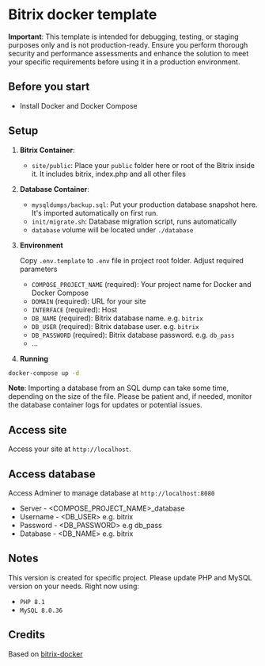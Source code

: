 # Bitrix docker template

**Important**: This template is intended for debugging, testing, or staging purposes only and is not production-ready.
Ensure you perform thorough security and performance assessments and enhance the solution to meet your specific
requirements before using it in a production environment.

## Before you start

- Install Docker and Docker Compose

## Setup

1. **Bitrix Container**:
    - `site/public`: Place your `public` folder here or root of the Bitrix inside it. It includes bitrix, index.php and
      all
      other files

2. **Database Container**:
    - `mysqldumps/backup.sql`: Put your production database snapshot here. It's imported automatically on first run.
    - `init/migrate.sh`: Database migration script, runs automatically
    - `database` volume will be located under `./database`

3. **Environment**

   Copy `.env.template` to `.env` file in project root folder. Adjust required parameters

    - `COMPOSE_PROJECT_NAME` (required): Your project name for Docker and Docker Compose
    - `DOMAIN` (required): URL for your site
    - `INTERFACE` (required): Host
    - `DB_NAME` (required): Bitrix database name. e.g. `bitrix`
    - `DB_USER` (required): Bitrix database user. e.g. `bitrix`
    - `DB_PASSWORD` (required): Bitrix database password. e.g. `db_pass`
    - ...

4. **Running**

```bash
docker-compose up -d
```

**Note**: Importing a database from an SQL dump can take some time, depending on the size of the file. Please be patient
and, if needed, monitor the database container logs for updates or potential issues.

## Access site

Access your site at `http://localhost`.

## Access database

Access Adminer to manage database at `http://localhost:8080`

- Server - <COMPOSE_PROJECT_NAME>_database
- Username - <DB_USER> e.g. bitrix
- Password - <DB_PASSWORD> e.g db_pass
- Database - <DB_NAME> e.g. bitrix

## Notes

This version is created for specific project. Please update PHP and MySQL version on your needs.
Right now using:

- `PHP 8.1`
- `MySQL 8.0.36`

## Credits

Based on [bitrix-docker](https://github.com/snezhig/bitrix-docker/)
